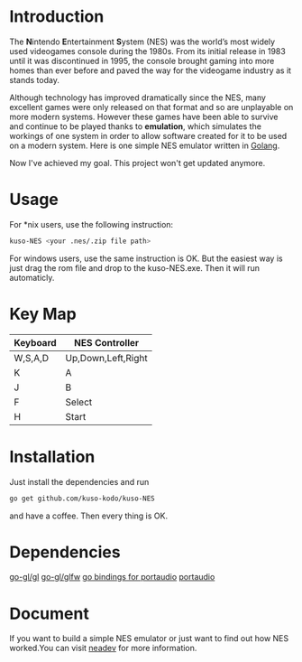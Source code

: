 # Introduction

The **N**intendo **E**ntertainment **S**ystem (NES) was the world’s most widely used videogames console during the 1980s. From its initial release in 1983 until it was discontinued in 1995, the console brought gaming into more homes than ever before and paved the way for the videogame industry as it stands today. 

Although technology has improved dramatically since the NES, many excellent games were only released on that format and so are unplayable on more modern systems. However these games have been able to survive and continue to be played thanks to **emulation**, which simulates the workings of one system in order to allow software created for it to be used on a modern system. Here is one simple NES emulator written in [Golang](http://golang.org).

Now I've achieved my goal. This project won't get updated anymore.

# Usage

For *nix users, use the following instruction:

```bash
kuso-NES <your .nes/.zip file path>
```

For windows users, use the same instruction is OK. But the easiest way is just drag the rom file and drop to the kuso-NES.exe. Then it will run automaticly.

# Key Map

| Keyboard | NES Controller     |
| -------- | ------------------ |
| W,S,A,D  | Up,Down,Left,Right |
| K        | A                  |
| J        | B                  |
| F        | Select             |
| H        | Start              |

# Installation

Just install the dependencies and run

``` bash
go get github.com/kuso-kodo/kuso-NES
```

and have a coffee. Then every thing is OK.

# Dependencies

[go-gl/gl](https://github.com/go-gl/gl)
[go-gl/glfw](https://github.com/go-gl/glfw)
[go bindings for portaudio](https://github.com/gordonklaus/portaudio)
[portaudio](http://www.portaudio.com/)

# Document

If you want to build a simple NES emulator or just want to find out how NES worked.You can visit [neadev](http://nesdev.com/) for more information.
